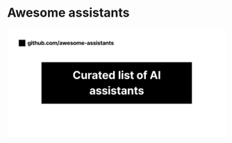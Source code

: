 # Awesome assistants 

[![Awesome Assistants](logo.svg)](https://github.com/awesome-assistants/awesome-assistants)




